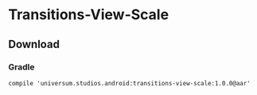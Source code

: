 Transitions-View-Scale
===============

## Download ##

### Gradle ###

    compile 'universum.studios.android:transitions-view-scale:1.0.0@aar'
